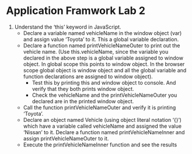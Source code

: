 # Application Framwork Lab 2

1.  Understand the ‘this’ keyword in JavaScript.
    *   Declare a variable named vehicleName in the window object (var) and assign value ‘Toyota’ to it. This a global variable declaration.
    *   Declare a function named printVehicleNameOuter to print out the vehicle name. (Use this.vehicleName, since the variable you declared in the above step is a global variable assigned to window object. In global scope this points to window object. In the browser scope global object is window object and all the global variable and function declarations are assigned to window object).
        *   Test this by printing this and window object to console. And verify that they both prints window object.
        *   Check the vehicleName and the printVehicleNameOuter you declared are in the printed window object.
    *   Call the function printVehicleNameOuter and verify it is printing ‘Toyota’.
    *   Declare an object named Vehicle (using object literal notation ‘{}’) which have a variable called vehicleName and assigned the value ‘Nissan’ to it. Declare a function named printVehicleNameInner and assign printVehicleNameOuter to it.
    *   Execute the printVehicleNameInner function and see the results

